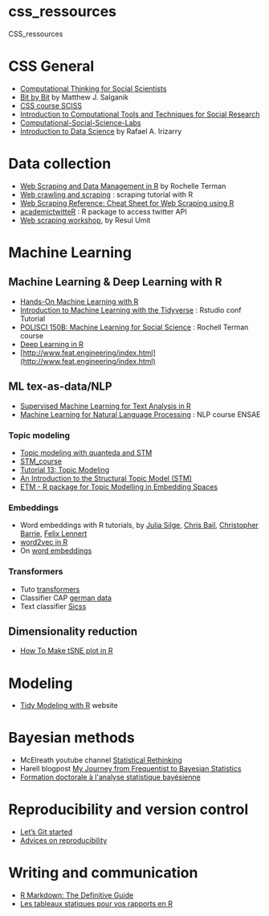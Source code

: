 # css_ressources
CSS_ressources

# CSS General

- [Computational Thinking for Social Scientists](https://jaeyk.github.io/comp_thinking_social_science/)
- [Bit by Bit](https://www.bitbybitbook.com/en/1st-ed/preface/) by Matthew J. Salganik
- [CSS course SCISS](https://cbail.github.io/comp_soc_grad/Home.html#Course_Description)
- [Introduction to Computational Tools and Techniques for Social Research ](https://github.com/rochelleterman/PS239T)
- [Computational-Social-Science-Labs](https://github.com/dlab-berkeley/Computational-Social-Science-Training-Program)
- [Introduction to Data Science](http://rafalab.dfci.harvard.edu/dsbook/) by Rafael A. Irizarry

# Data collection

- [Web Scraping and Data Management in R](https://github.com/rochelleterman/ESS-webscraping) by Rochelle Terman
- [Web crawling and scraping](https://tm4ss.github.io/docs/Tutorial_1_Web_scraping.html) : scraping tutorial with R
- [Web Scraping Reference: Cheat Sheet for Web Scraping using R](https://github.com/yusuzech/r-web-scraping-cheat-sheet)
- [academictwitteR](https://github.com/cjbarrie/academictwitteR) : R package to access twitter API
- [Web scraping workshop](https://resulumit.com/teaching/scrp_workshop.html#1), by Resul Umit 
# Machine Learning

## Machine Learning & Deep Learning with R

- [Hands-On Machine Learning with R](https://bradleyboehmke.github.io/HOML/)
- [Introduction to Machine Learning with the Tidyverse](https://conf20-intro-ml.netlify.app/) : Rstudio conf Tutorial
- [POLISCI 150B: Machine Learning for Social Science](https://github.com/rochelleterman/polisci150b) : Rochell Terman course
- [Deep Learning in R](https://github.com/dlab-berkeley/R-Deep-Learning)
- [http://www.feat.engineering/index.html](http://www.feat.engineering/index.html)


## ML tex-as-data/NLP

- [Supervised Machine Learning for Text Analysis in R](https://smltar.com/)
- [Machine Learning for Natural Language Processing](https://nlp-ensae.github.io/) : NLP course ENSAE

### Topic modeling

- [Topic modeling with quanteda and STM](https://rstudio-pubs-static.s3.amazonaws.com/406792_9287b832dd9e413f97243628cb2f7ddb.html)
- [STM_course](https://rpubs.com/Rawrion/669023)
- [Tutorial 13: Topic Modeling](https://bookdown.org/valerie_hase/TextasData_HS2021/tutorial-13-topic-modeling.html)
- [An Introduction to the Structural Topic Model (STM)](https://burtmonroe.github.io/TextAsDataCourse/Tutorials/IntroSTM.nb.html)
- [ETM - R package for Topic Modelling in Embedding Spaces](https://pythonrepo.com/repo/bnosac-ETM-python-natural-language-processing)
### Embeddings

- Word embeddings with R tutorials, by [Julia Silge](https://juliasilge.com/blog/tidy-word-vectors/), [Chris Bail](https://cbail.github.io/textasdata/word2vec/rmarkdown/word2vec.html), [Christopher Barrie](https://raw.githack.com/cjbarrie/sicss_22/main/05_cta_notebook2.html), [Felix Lennert](https://bookdown.org/f_lennert/bookdown_script/day6.html)
- [word2vec in R](http://www.bnosac.be/index.php/blog/100-word2vec-in-R)
- On [word embeddings](https://ruder.io/word-embeddings-1/)

### Transformers

- Tuto [transformers](https://github.com/chkla/NLP2CSS-Tutorial)
- Classifier CAP [german data](https://docs.google.com/presentation/d/15aXOCVXIoTMlmVNoaV-aDUwsnvAzZ0F3-I0FYbpyhKQ/edit#slide=id.p=)
- Text classifier [Sicss](https://colab.research.google.com/drive/13U89jMNzL-q_gg7sCSjrSWZIHnKA6UJ5?usp=sharing#scrollTo=9uapzhjYHeHl)
## Dimensionality reduction

- [How To Make tSNE plot in R](https://datavizpyr.com/how-to-make-tsne-plot-in-r/)

# Modeling

- [Tidy Modeling with R](https://www.tmwr.org/) website


# Bayesian methods

- McElreath youtube channel [Statistical Rethinking](https://www.youtube.com/playlist?list=PLDcUM9US4XdMROZ57-OIRtIK0aOynbgZN)
- Harell blogpost [My Journey from Frequentist to Bayesian Statistics](https://www.fharrell.com/post/journey/)
- [Formation doctorale à l'analyse statistique bayésienne](https://github.com/lnalborczyk/IMSB2021)

# Reproducibility and version control

- [Let’s Git started](https://happygitwithr.com/)
- [Advices on reproducibility](https://statmodeling.stat.columbia.edu/2016/10/30/its-not-reproducible-if-it-only-runs-on-your-laptop/)
# Writing and communication

- [R Markdown: The Definitive Guide](https://bookdown.org/yihui/rmarkdown/)
- [Les tableaux statiques pour vos rapports en R](https://thinkr.fr/les-tableaux-statiques-pour-vos-rapports-en-r/)

